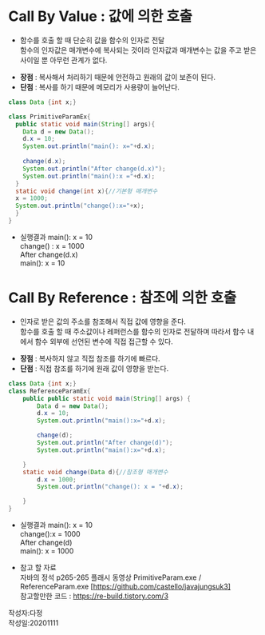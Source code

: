 # Call By Value : 값에 의한 호출  

* 함수를 호출 할 때 단순히 값을 함수의 인자로 전달    
함수의 인자값은 매개변수에 복사되는 것이라 인자값과 매개변수는 값을 주고 받은 사이일 뿐 아무런 관계가 없다.  
+ __장점__ : 복사해서 처리하기 때문에 안전하고 원래의 값이 보존이 된다.  
+ __단점__ : 복사를 하기 때문에 메모리가 사용량이 늘어난다.  

```java
class Data {int x;}  

class PrimitiveParamEx{  
  public static void main(String[] args){
    Data d = new Data();
    d.x = 10;
    System.out.println("main(): x="+d.x);
    
    change(d.x);
    System.out.println("After change(d.x)");
    System.out.println("main():x ="+d.x);
  }
  static void change(int x){//기본형 매개변수
  x = 1000;
  System.out.println("change():x="+x);
  }
}
```

* 실행결과 
main(): x = 10  
change() : x = 1000  
After change(d.x)  
main(): x = 10  

# Call By Reference : 참조에 의한 호출    

* 인자로 받은 값의 주소를 참조해서 직접 값에 영향을 준다.  
함수를 호출 할 때 주소값이나 레퍼런스를 함수의 인자로 전달하며 따라서 함수 내에서 함수 외부에 선언된 변수에 직접 접근할 수 있다.  
+ __장점__ : 복사하지 않고 직접 참조를 하기에 빠르다.  
+ __단점__ : 직접 참조를 하기에 원래 값이 영향을 받는다.  

```java
class Data {int x;}
class ReferenceParamEx{
    public public static void main(String[] args) {
        Data d = new Data();
        d.x = 10;
        System.out.println("main():x="+d.x);

        change(d);
        System.out.println("After change(d)");
        System.out.println("main():x="+d.x);

    }
    static void change(Data d){//참조형 매개변수
        d.x = 1000;
        System.out.println("change(): x = "+d.x);

    }
}
```
* 실행결과
main(): x = 10  
change():x = 1000  
After change(d)  
main(): x = 1000  

* 참고 할 자료  
자바의 정석 p265-265 플래시 동영상 PrimitiveParam.exe / ReferenceParam.exe 
[https://github.com/castello/javajungsuk3]  
참고할만한 코드 : https://re-build.tistory.com/3


작성자:다정  
작성일:20201111